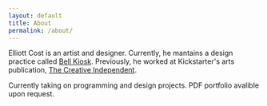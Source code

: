 ```yaml
---
layout: default
title: About
permalink: /about/
---
```


Elliott Cost is an artist and designer. Currently, he mantains a design practice called [Bell Kiosk](https://bellkiosk.site). Previously, he worked at Kickstarter's arts publication, [The Creative Independent](https://thecreativeindependent.com/people/).

<span class="highlight">Currently taking on programming and design projects. PDF portfolio avalible upon request.</span>
